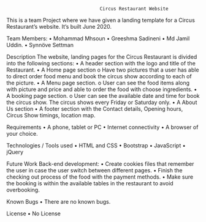                                       Circus Restaurant Website
                                      
This is a team Project where we have given a landing template for a Circus Restaurant’s website. It’s built June 2020.

Team Members:
•	Mohammad Mhsoun
•	Greeshma Sadineni
•	Md Jamil Uddin.
•	Synnöve Settman

Description
The website, landing pages for the Circus Restaurant is divided into the following sections:
•	A header section with the logo and title of the Restaurant.
•	A Home page section
o	Have two pictures that a user has able to direct order food menu and book the circus show according to each of the picture.
•	A Menu page section.
o	User can see the food items along with picture and price and able to order the food with choose ingredients.
•	A booking page section.
o	User can see the available date and time for book the circus show. The circus shows every Friday or Saturday only.
•	A About Us section
•	A footer section with the Contact details, Opening hours, Circus Show timings, location map.

Requirements
•	A phone, tablet or PC
•	Internet connectivity
•	A browser of your choice.

Technologies / Tools used
•	HTML and CSS
•	Bootstrap
•	JavaScript
•	jQuery

Future Work
Back-end development:
•	Create cookies files that remember the user in case the user switch between different pages.
•	Finish the checking out process of the food with the payment methods.
•	Make sure the booking is within the available tables in the restaurant to avoid overbooking.

Known Bugs
•	There are no known bugs.

License
•	No License



